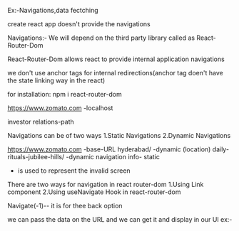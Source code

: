 
Ex:-Navigations,data fectching

create react app doesn't provide the navigations

Navigations:- We will depend on the third party library called as React-Router-Dom

React-Router-Dom allows react to provide internal application navigations

we don't use anchor tags for internal redirections(anchor tag doen't have the state linking way in the react)

for installation:
npm i react-router-dom


https://www.zomato.com -localhost

investor relations-path

Navigations can be of two ways 
1.Static Navigations
2.Dynamic Navigations

https://www.zomato.com  -base-URL
hyderabad/ -dynamic (location)
daily-rituals-jubilee-hills/  -dynamic navigation
info- static

* is used to represent the invalid screen


There are two ways for navigation in react router-dom
1.Using Link component
2.Using useNavigate Hook in react-router-dom


Navigate(-1)-- it is for thee back option

<!-- <Button onclick={}> -->




we can pass the data on the URL and we can get it and display in our UI
   ex:-  <Route path="/Contact/:Username?"  Component={Contact}></Route>
 